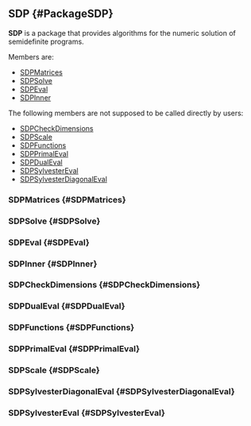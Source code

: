 ## SDP {#PackageSDP}

**SDP** is a package that provides algorithms for the numeric solution
  of semidefinite programs.

Members are:

* [SDPMatrices](#SDPMatrices)
* [SDPSolve](#SDPSolve)
* [SDPEval](#SDPEval)
* [SDPInner](#SDPInner)

The following members are not supposed to be called directly by users:

* [SDPCheckDimensions](#SDPCheckDimensions)
* [SDPScale](#SDPScale)
* [SDPFunctions](#SDPFunctions)
* [SDPPrimalEval](#SDPPrimalEval)
* [SDPDualEval](#SDPDualEval)
* [SDPSylvesterEval](#SDPSylvesterEval)
* [SDPSylvesterDiagonalEval](#SDPSylvesterDiagonalEval)

### SDPMatrices {#SDPMatrices}

### SDPSolve {#SDPSolve}

### SDPEval {#SDPEval}

### SDPInner {#SDPInner}


### SDPCheckDimensions {#SDPCheckDimensions}

### SDPDualEval {#SDPDualEval}

### SDPFunctions {#SDPFunctions}

### SDPPrimalEval {#SDPPrimalEval}


### SDPScale {#SDPScale}




### SDPSylvesterDiagonalEval {#SDPSylvesterDiagonalEval}


### SDPSylvesterEval {#SDPSylvesterEval}

